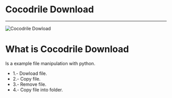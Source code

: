 # Cocodrile Download

-----
![Cocodrile Dowload](http://am-elsalv-cdn.agilecontents.com/resources/jpg/6/4/1464719079046.jpg)

# What is Cocodrile Download
Is a example file manipulation with python.

* 1.- Dowload file.
* 2.- Copy file.
* 3.- Remove file.
* 4.- Copy file into folder.